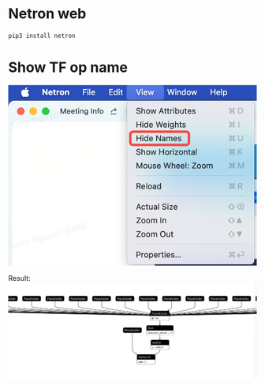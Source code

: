 # Netron web
```Bash
pip3 install netron
```

# Show TF op name
![Hide Names](images/netron.png)

Result:
![TF Op Names](images/netron_show_ops.png)
